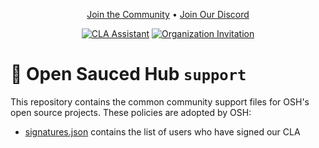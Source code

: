 <div align="center">

[Join the Community](https://github.com/OpenSaucedHub/support/issues/new?assignees=vixshan&labels=membership&template=membership.yml&title=Please+invite+me+to+Open+Sauced+Hub)
• [Join Our Discord](https://discord.gg/uMgS9evnmv)

</div>

<div align="center">

[![CLA Assistant](https://github.com/OpenSaucedHub/support/actions/workflows/cla.yml/badge.svg)](https://github.com/OpenSaucedHub/support/actions/workflows/cla.yml)
[![Organization Invitation](https://github.com/OpenSaucedHub/support/actions/workflows/invitation.yml/badge.svg)](https://github.com/OpenSaucedHub/support/actions/workflows/invitation.yml)

</div>

# 🏥 Open Sauced Hub `support`

This repository contains the common community support files for OSH's open source projects. These
policies are adopted by OSH:

- [signatures.json](./signatures/signatures.json) contains the list of users who have
  signed our CLA
